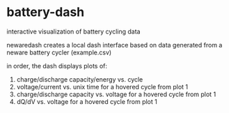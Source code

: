 # battery-dash
interactive visualization of battery cycling data

newaredash creates a local dash interface based on data generated from a neware battery cycler (example.csv)

in order, the dash displays plots of:
1) charge/discharge capacity/energy vs. cycle
2) voltage/current vs. unix time for a hovered cycle from plot 1
3) charge/discharge capacity vs. voltage for a hovered cycle from plot 1
4) dQ/dV vs. voltage for a hovered cycle from plot 1
